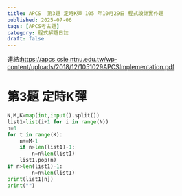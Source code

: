 ```yaml
---
title: APCS  第3題 定時K彈 105 年10月29日 程式設計實作題 
published: 2025-07-06
tags: [APCS考古題]
category: 程式解題日誌
draft: false
---
```


連結:https://apcs.csie.ntnu.edu.tw/wp-content/uploads/2018/12/1051029APCSImplementation.pdf
#  第3題 定時K彈
```python
N,M,K=map(int,input().split())
list1=list(i+1 for i in range(N))
n=0
for t in range(K):
    n+=M-1
    if n>len(list1)-1:
        n=n%len(list1)
    list1.pop(n)
if n>len(list1)-1:
        n=n%len(list1)
print(list1[n])
print("")

```
